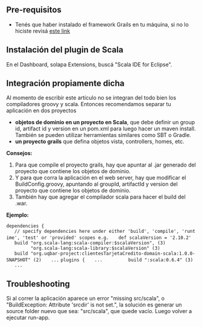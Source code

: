 Pre-requisitos
--------------

-   Tenés que haber instalado el framework Grails en tu máquina, si no lo hiciste revisá [este link](instalacion-de-entorno-web-grails.html)

Instalación del plugin de Scala
-------------------------------

En el Dashboard, solapa Extensions, buscá "Scala IDE for Eclipse".

Integración propiamente dicha
-----------------------------

Al momento de escribir este artículo no se integran del todo bien los compiladores groovy y scala. Entonces recomendamos separar tu aplicación en dos proyectos

-   **objetos de dominio en un proyecto en Scala**, que debe definir un group id, artifact id y version en un pom.xml para luego hacer un maven install. También se pueden utilizar herramientas similares como SBT o Gradle.
-   **un proyecto grails** que defina objetos vista, controllers, homes, etc.

**Consejos:**

1.  Para que compile el proyecto grails, hay que apuntar al .jar generado del proyecto que contiene los objetos de dominio.
2.  Y para que corra la aplicación en el web server, hay que modificar el BuildConfig.groovy, apuntando al groupId, artifactId y version del proyecto que contiene los objetos de dominio.
3.  También hay que agregar el compilador scala para hacer el build del .war.

**Ejemplo:**

`dependencies {`
`   // specify dependencies here under either 'build', 'compile', 'runtime', 'test' or 'provided' scopes e.g.`
`   def scalaVersion = '2.10.2'`
`   build "org.scala-lang:scala-compiler:$scalaVersion", (3)`
`         "org.scala-lang:scala-library:$scalaVersion" (3)`
`   build "org.uqbar-project:clientesTarjetaCredito-domain-scala:1.0.0-SNAPSHOT" (2)`
`   ...`
`plugins {`
`   ...      `
`   build ":scala:0.6.4" (3)`
`   ...`

Troubleshooting
---------------

Si al correr la aplicación aparece un error "missing src/scala", o "BuildException: Attribute 'srcdir' is not set.", la solución es generar un source folder nuevo que sea: "src/scala", que quede vacío. Luego volver a ejecutar run-app.
